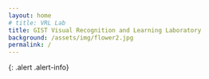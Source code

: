 ```yaml
---
layout: home
# title: VRL Lab
title: GIST Visual Recognition and Learning Laboratory
background: /assets/img/flower2.jpg
permalink: /
---
```


{: .alert .alert-info}
